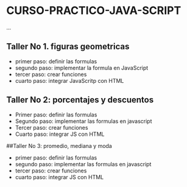 # CURSO-PRACTICO-JAVA-SCRIPT

...

## Taller No 1. figuras geometricas

- primer paso: definir las formulas
- segundo paso: implementar la formula en JavaScript
- tercer paso: crear funciones
- cuarto paso: integrar JavaScritp con HTML

## Taller No 2: porcentajes y descuentos
- Primer paso: definir las formulas
- Segundo paso: implementar las formulas en javascript
- Tercer paso: crear funciones
- Cuarto paso: integrar JS con HTML

##Taller No 3: promedio, mediana y moda
- primer paso: definir las formulas
- segundo paso: implementar las formulas en javascript
- tercer paso: crear funciones
- cuarto paso: integrar JS con HTML